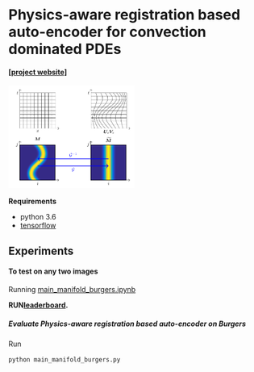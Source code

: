 # Physics-aware registration based auto-encoder for convection dominated PDEs
#### [[project website]](http://www.rmojgani.com)
<img src="data/schematic.png" width="250">

**Requirements**
- python 3.6
- [tensorflow](https://www.tensorflow.org/install)

## Experiments
#### To test on any two images
Running [main_manifold_burgers.ipynb](./main_manifold_burgers.ipynb) 

**RUN[leaderboard](http://www.rmojgani.com).**
##### Evaluate Physics-aware registration based auto-encoder on Burgers

Run
```
python main_manifold_burgers.py
```
